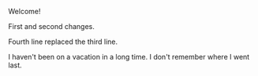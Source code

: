
Welcome!

First and second changes.

Fourth line replaced the third line.

I haven't been on a vacation in a long time. I don't remember where I went last.
